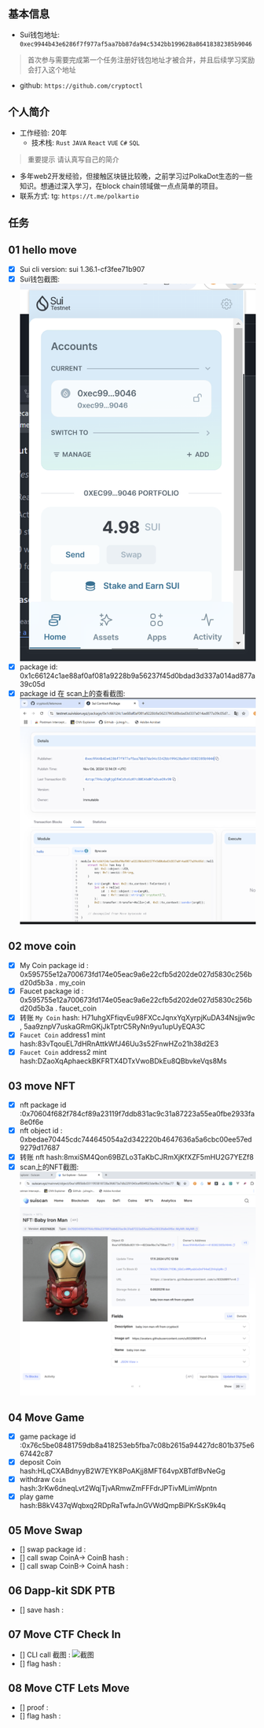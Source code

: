 ## 基本信息
- Sui钱包地址: `0xec9944b43e6286f7f977af5aa7bb87da94c5342bb199628a86418382385b9046`
> 首次参与需要完成第一个任务注册好钱包地址才被合并，并且后续学习奖励会打入这个地址
- github: `https://github.com/cryptoctl`

## 个人简介
- 工作经验: 20年
  - 技术栈: `Rust` `JAVA` `React` `VUE` `C#` `SQL` 
> 重要提示 请认真写自己的简介
- 多年web2开发经验，但接触区块链比较晚，之前学习过PolkaDot生态的一些知识。想通过深入学习，在block chain领域做一点点简单的项目。
- 联系方式: tg: `https://t.me/polkartio` 

## 任务

##   01 hello move  
- [x] Sui cli version: sui 1.36.1-cf3fee71b907
- [x] Sui钱包截图: ![Sui钱包截图](./images/sui_wallet.png)
- [x] package id: 0x1c66124c1ae88af0af081a9228b9a56237f45d0bdad3d337a014ad877a39c05d
- [x] package id 在 scan上的查看截图:![Scan截图](./images/package_on_sui_vision.png)

##   02 move coin
- [x] My Coin package id : 0x595755e12a700673fd174e05eac9a6e22cfb5d202de027d5830c256bd20d5b3a . my_coin
- [x] Faucet package id : 0x595755e12a700673fd174e05eac9a6e22cfb5d202de027d5830c256bd20d5b3a . faucet_coin
- [x] 转账 `My Coin` hash: H71uhgXFfiqvEu98FXCcJqnxYqXyrpjKuDA34Nsjjw9c , 5aa9znpV7uskaGRmGKjJkTptrC5RyNn9yu1upUyEQA3C
- [x] `Faucet Coin` address1 mint hash:83vTqouEL7dHRnAttkWfJ46Uu3s52FnwHZo21h38d2E3
- [x] `Faucet Coin` address2 mint hash:DZaoXqAphaeckBKFRTX4DTxVwoBDkEu8QBbvkeVqs8Ms

##   03 move NFT
- [x] nft package id :0x70604f682f784cf89a23119f7ddb831ac9c31a87223a55ea0fbe2933fa8e0f6e
- [x] nft object id : 0xbedae70445cdc744645054a2d342220b4647636a5a6cbc00ee57ed9279d17687
- [x] 转账 nft  hash:8mxiSM4Qon69BZLo3TaKbCJRmXjKfXZF5mHU2G7YEZf8
- [x] scan上的NFT截图:![Scan截图](./images/nft_suiscan.png)

##   04 Move Game
- [x] game package id :0x76c5be08481759db8a418253eb5fba7c08b2615a94427dc801b375e667442c87
- [x] deposit Coin hash:HLqCXABdnyyB2W7EYK8PoAKjj8MFT64vpXBTdfBvNeGg
- [x] withdraw `Coin` hash:3rKw6dneqLvt2WqjTjvARmwZmFFFdrJPTivMLimWpntn
- [x] play game hash:B8kV437qWqbxq2RDpRaTwfaJnGVWdQmpBiPKrSsK9k4q

##   05 Move Swap
- [] swap package id :
- [] call swap CoinA-> CoinB  hash :
- [] call swap CoinB-> CoinA  hash :

##   06 Dapp-kit SDK PTB
- [] save hash :

##   07 Move CTF Check In
- [] CLI call 截图 : ![截图](./images/你的图片地址)
- [] flag hash :

##   08 Move CTF Lets Move
- [] proof : 
- [] flag hash :
